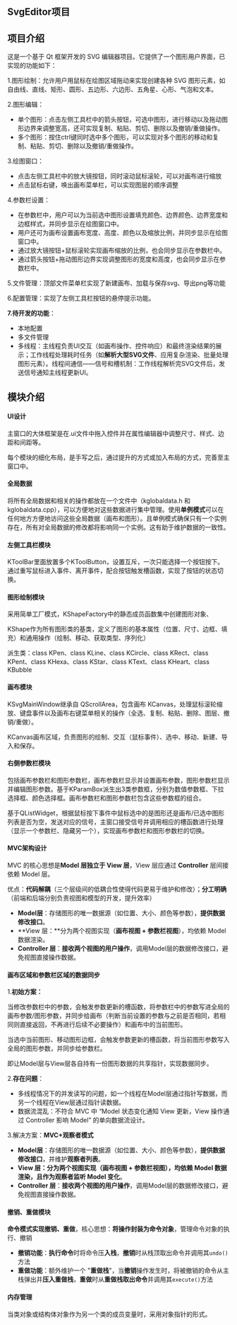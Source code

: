 ## SvgEditor项目

## 项目介绍

这是一个基于 Qt 框架开发的 SVG 编辑器项目。它提供了一个图形用户界面，已实现的功能如下：

1.图形绘制：允许用户用鼠标在绘图区域拖动来实现创建各种 SVG 图形元素，如自由线、直线、矩形、圆形、五边形、六边形、五角星、心形、气泡和文本。

2.图形编辑：

- 单个图形：点击左侧工具栏中的箭头按钮，可选中图形，进行移动以及拖动图形边界来调整宽高，还可实现复制、粘贴、剪切、删除以及撤销/重做操作。
- 多个图形：按住ctrl键同时选中多个图形，可以实现对多个图形的移动和复制、粘贴、剪切、删除以及撤销/重做操作。

3.绘图窗口：

- 点击左侧工具栏中的放大镜按钮，同时滚动鼠标滚轮，可以对画布进行缩放
- 点击鼠标右键，唤出画布菜单栏，可以实现图层的顺序调整

4.参数栏设置：

- 在参数栏中，用户可以为当前选中图形设置填充颜色、边界颜色、边界宽度和边框样式，并同步显示在绘图窗口中。
- 用户还可为画布设置画布宽度、高度、颜色以及缩放比例，并同步显示在绘图窗口中。
- 通过放大镜按钮+鼠标滚轮实现画布缩放的比例，也会同步显示在参数栏中。
- 通过箭头按钮+拖动图形边界实现调整图形的宽度和高度，也会同步显示在参数栏中。

5.文件管理：顶部文件菜单栏实现了新建画布、加载与保存svg、导出png等功能

6.配置管理：实现了左侧工具栏按钮的悬停提示功能。

**7.待开发的功能**：

- 本地配置
- 多文件管理
- 多线程：主线程负责UI交互（如画布操作、控件响应）和最终渲染结果的展示；工作线程处理耗时任务（如**解析大型SVG文件**、应用复杂渲染、批量处理图形元素）。线程间通信——信号和槽机制：工作线程解析完SVG文件后，发送信号通知主线程更新UI。


## 模块介绍

#### UI设计

主窗口的大体框架是在.ui文件中拖入控件并在属性编辑器中调整尺寸、样式、边距和间距等。

每个模块的细化布局，是手写之后，通过提升的方式或加入布局的方式，完善至主窗口中。

#### 全局数据

将所有全局数据和相关的操作都放在一个文件中（kglobaldata.h 和 kglobaldata.cpp），可以方便地对这些数据进行集中管理。使用**单例模式**可以在任何地方方便地访问这些全局数据（画布和图形）。且单例模式确保只有一个实例存在，所有对全局数据的修改都将影响同一个实例。这有助于维护数据的一致性。


#### 左侧工具栏模块

KToolBar里面放置多个KToolButton，设置互斥，一次只能选择一个按钮按下。通过重写鼠标进入事件、离开事件，配合按钮触发槽函数，实现了按钮的状态切换。

#### 图形绘制模块

采用简单工厂模式，KShapeFactory中的静态成员函数集中创建图形对象、

KShape作为所有图形类的基类，定义了图形的基本属性（位置、尺寸、边框、填充）和通用操作（绘制、移动、获取类型、序列化）

派生类：class KPen、class KLine、class KCircle、class KRect、class KPent、class KHexa、class KStar、class KText、class KHeart、class KBubble

#### 画布模块

KSvgMainWindow继承自 QScrollArea，包含画布 KCanvas，处理鼠标滚轮缩放、键盘事件以及画布右键菜单相关的操作（全选、复制、粘贴、删除、图层、撤销/重做）。

KCanvas画布区域，负责图形的绘制、交互（鼠标事件）、选中、移动、新建、导入和保存。

#### 右侧参数栏模块

包括画布参数栏和图形参数栏，画布参数栏显示并设置画布参数，图形参数栏显示并编辑图形参数。基于KParamBox派生出3类参数框，分别为数值参数框、下拉选择框、颜色选择框。画布参数栏和图形参数栏包含这些参数框的组合。

基于QListWidget，根据鼠标按下事件中鼠标选中的是图形还是画布/已选中图形列表是否为空，发送对应的信号，主窗口接受信号并调用相应的槽函数进行处理（显示一个参数栏、隐藏另一个），实现画布参数栏和图形参数栏的切换。

#### MVC架构设计

MVC 的核心思想是**Model 层独立于 View 层**，View 层应通过 **Controller** 层间接依赖 Model 层。

优点：**代码解耦**（三个层级间的低耦合性使得代码更易于维护和修改）；**分工明确**（前端和后端分别负责视图和模型的开发，提升效率）

- **Model层**：存储图形的唯一数据源（如位置、大小、颜色等参数），**提供数据修改接口**。
- **View 层：**分为两个视图实现（**画布视图 + 参数栏视图**），均依赖 Model 数据渲染。
- **Controller 层**：**接收两个视图的用户操作**，调用Model层的数据修改接口，避免视图直接操作数据。


#### 画布区域和参数栏区域的数据同步

1.**初始方案：**

当修改参数栏中的参数，会触发参数更新的槽函数，将参数栏中的参数写进全局的画布参数/图形参数，并同步给画布（判断当前设置的参数与之前是否相同，若相同则直接返回，不再进行后续不必要操作）和画布中的当前图形。

当选中当前图形、移动图形边框，会触发参数更新的槽函数，将当前图形参数写入全局的图形参数，并同步给参数栏。

即让Model层与View层各自持有一份图形数据的共享指针，实现数据同步。

2.**存在问题**：

- 多线程情况下的并发读写的问题，如一个线程在Model层通过指针写数据，而另一个线程在View层通过指针读数据。
- 数据流混乱：不符合 MVC 中 “Model 状态变化通知 View 更新，View 操作通过 Controller 影响 Model” 的单向数据流设计。

3.解决方案：**MVC+观察者模式**

- **Model层**：存储图形的唯一数据源（如位置、大小、颜色等参数），**提供数据修改接口**，并维护**观察者列表**。
- **View 层：**分为两个视图实现（**画布视图 + 参数栏视图**），均依赖 Model 数据渲染，且**作为观察者监听 Model 变化**。
- **Controller 层**：**接收两个视图的用户操作**，调用Model层的数据修改接口，避免视图直接操作数据。

#### 撤销、重做模块

**命令模式实现撤销、重做**，核心思想：**将操作封装为命令对象**，管理命令对象的执行、撤销

- **撤销功能**：**执行命令**时将命令压**入栈**，**撤销**时从栈顶取出命令并调用其`undo()`方法
- **重做功能**：额外维护一个 "**重做栈**"，当**撤销**操作发生时，将被撤销的命令从主栈弹出并**压入重做栈**，**重做**时从**重做栈取出命令**并调用其`execute()`方法


#### 内存管理

当类对象或结构体对象作为另一个类的成员变量时，采用对象指针的形式。



